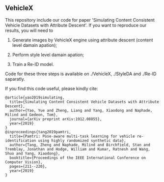 ## VehicleX 

This repository include our code for paper 'Simulating Content Consistent Vehicle Datasets with Attribute Descent'. If you want to reproduce our results, you will need to 

1) Generate images by VehicleX engine using attribute descent (content level damain apation); 

2) Perform style level damain apation; 

3) Train a Re-ID model. 

Code for these three steps is available on ./VehicleX, ./StyleDA and ./Re-ID saparatly. 

If you find this code useful, please kindly cite:

```
@article{yao2019simulating,
  title={Simulating Content Consistent Vehicle Datasets with Attribute Descent},
  author={Yao, Yue and Zheng, Liang and Yang, Xiaodong and Naphade, Milind and Gedeon, Tom},
  journal={arXiv preprint arXiv:1912.08855},
  year={2019}
}
@inproceedings{tang2019pamtri,
  title={Pamtri: Pose-aware multi-task learning for vehicle re-identification using highly randomized synthetic data},
  author={Tang, Zheng and Naphade, Milind and Birchfield, Stan and Tremblay, Jonathan and Hodge, William and Kumar, Ratnesh and Wang, Shuo and Yang, Xiaodong},
  booktitle={Proceedings of the IEEE International Conference on Computer Vision},
  pages={211--220},
  year={2019}
}
```
